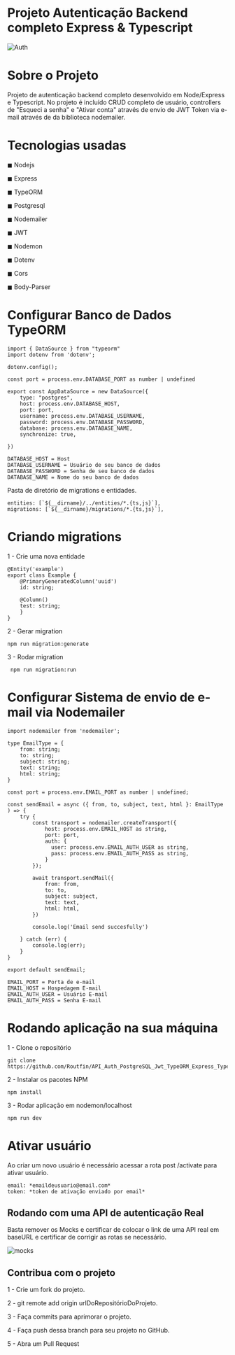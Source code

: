 # Projeto Autenticação Backend completo Express & Typescript

![Auth](https://user-images.githubusercontent.com/99502194/184500622-29c2e3e0-44c3-4f3f-8632-ad1fd98b2caa.png)

# Sobre o Projeto

Projeto de autenticação backend completo desenvolvido em Node/Express e Typescript. 
No projeto é incluído CRUD completo de usuário, controllers de "Esqueci a senha" e "Ativar conta" através de envio de JWT Token via e-mail através de 
da biblioteca nodemailer.

# Tecnologias usadas

 <p>◼ Nodejs </p>
 ◼ Express </p>
 ◼ TypeORM </p>
 ◼ Postgresql </p>
 ◼ Nodemailer </p>
 ◼ JWT </p>
 ◼ Nodemon </p>
 ◼ Dotenv </p>
 ◼ Cors </p>
 ◼ Body-Parser </p>

# Configurar Banco de Dados TypeORM

```
import { DataSource } from "typeorm"
import dotenv from 'dotenv';

dotenv.config();

const port = process.env.DATABASE_PORT as number | undefined

export const AppDataSource = new DataSource({
    type: "postgres",
    host: process.env.DATABASE_HOST,
    port: port,
    username: process.env.DATABASE_USERNAME,
    password: process.env.DATABASE_PASSWORD,
    database: process.env.DATABASE_NAME,
    synchronize: true,

})
```

```
DATABASE_HOST = Host 
DATABASE_USERNAME = Usuário de seu banco de dados
DATABASE_PASSWORD = Senha de seu banco de dados
DATABASE_NAME = Nome do seu banco de dados
```

Pasta de diretório de migrations e entidades.

```
entities: [`${__dirname}/../entities/*.{ts,js}`],
migrations: [`${__dirname}/migrations/*.{ts,js}`],
```


# Criando migrations

1 - Crie uma nova entidade

```
@Entity('example')
export class Example {
    @PrimaryGeneratedColumn('uuid')
    id: string;

    @Column()
    test: string;
    }
}
```
2 - Gerar migration

    npm run migration:generate

3 - Rodar migration

     npm run migration:run

# Configurar Sistema de envio de e-mail via Nodemailer

```
import nodemailer from 'nodemailer';

type EmailType = {
    from: string;
    to: string;
    subject: string;
    text: string;
    html: string;
}

const port = process.env.EMAIL_PORT as number | undefined;

const sendEmail = async ({ from, to, subject, text, html }: EmailType ) => {
    try {
        const transport = nodemailer.createTransport({
            host: process.env.EMAIL_HOST as string,
            port: port,
            auth: {
              user: process.env.EMAIL_AUTH_USER as string,
              pass: process.env.EMAIL_AUTH_PASS as string,
            }
        });

        await transport.sendMail({
            from: from,
            to: to,
            subject: subject,
            text: text,
            html: html,
        })
    
        console.log('Email send succesfully')
        
    } catch (err) {
        console.log(err);
    }
}

export default sendEmail;
```

```
EMAIL_PORT = Porta de e-mail
EMAIL_HOST = Hospedagem E-mail
EMAIL_AUTH_USER = Usuário E-mail
EMAIL_AUTH_PASS = Senha E-mail
```
# Rodando aplicação na sua máquina

1 - Clone o repositório

    git clone https://github.com/Routfin/API_Auth_PostgreSQL_Jwt_TypeORM_Express_Typescript.git

2 - Instalar os pacotes NPM

    npm install 
    
3 - Rodar aplicação em nodemon/localhost
    
    npm run dev
 
# Ativar usuário 

Ao criar um novo usuário é necessário acessar a rota post /activate para ativar usuário.

```
email: *emaildeusuario@email.com*
token: *token de ativação enviado por email*
```

## Rodando com uma API de autenticação Real

Basta remover os Mocks e certificar de colocar o link de uma API real em baseURL e certificar de corrigir as rotas se necessário.

![mocks](https://user-images.githubusercontent.com/99502194/188183799-4ccc1f34-2e29-4c2c-834c-0ce0b503e80f.gif)


## Contribua com o projeto

1 - Crie um fork do projeto.

2 - git remote add origin urlDoRepositórioDoProjeto.

3 - Faça commits para aprimorar o projeto.

4 - Faça push dessa branch para seu projeto no GitHub.

5 - Abra um Pull Request
